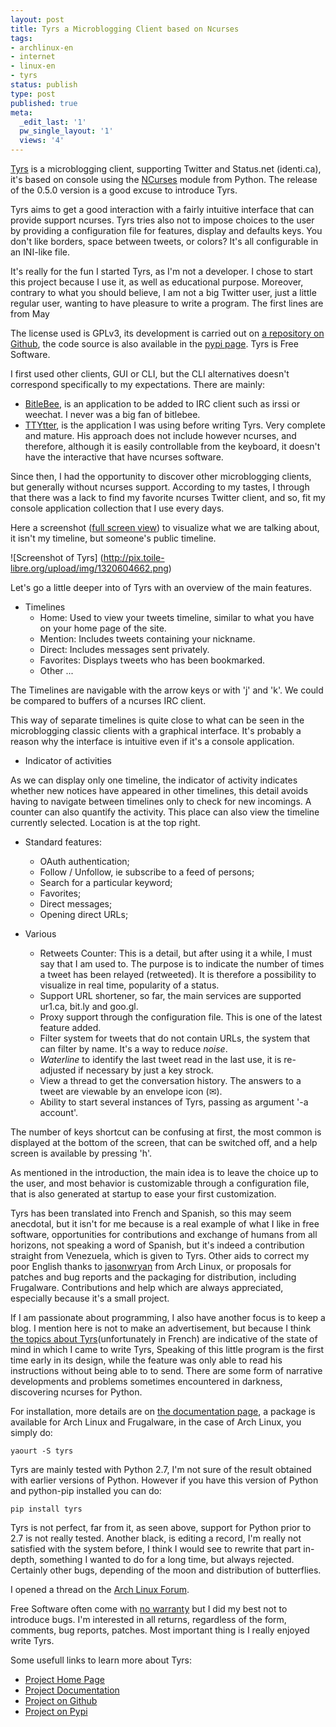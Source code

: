 ```yaml
---
layout: post
title: Tyrs a Microblogging Client based on Ncurses
tags:
- archlinux-en
- internet
- linux-en
- tyrs
status: publish
type: post
published: true
meta:
  _edit_last: '1'
  pw_single_layout: '1'
  views: '4'
---
```

[Tyrs][9] is a microblogging client, supporting Twitter and Status.net
(identi.ca), it's based on console using the [NCurses][3] module from Python. The release of the 0.5.0 version is a good excuse to introduce Tyrs.

Tyrs aims to get a good interaction with a fairly intuitive interface that can
provide support ncurses. Tyrs tries also not to impose choices to the user by
providing a configuration file for features, display and defaults keys. You
don't like borders, space between tweets, or colors? It's all configurable 
in an INI-like file.

It's really for the fun I started Tyrs, as I'm not a developer. I
chose to start this project because I use it, as well as educational purpose. Moreover,
contrary to what you should believe, I am not a big Twitter user, just a little regular
user, wanting to have pleasure to write a program. The first lines are from May

The license used is GPLv3, its development is carried out on [a repository on
Github][4], the code source is also available in the [pypi page](http://pypi.python.org/pypi/tyrs). Tyrs is Free Software.

I first used other clients, GUI or CLI, but the CLI alternatives 
doesn't correspond specifically to my expectations. There are mainly:

* [BitleBee][1], is an application to be added to IRC client such as irssi or
  weechat.  I never was a big fan of bitlebee.
* [TTYtter][2], is the application I was using before writing Tyrs. Very
  complete and mature. His approach does   not include however ncurses, and
  therefore, although it is easily controllable from the keyboard, it doesn't
  have the interactive that have ncurses software.

Since then, I had the opportunity to discover other microblogging clients, but
generally without ncurses support. According to my tastes, I through that there
was a lack to find my favorite ncurses Twitter client, and so, fit my console application
collection that I use every days.

Here a screenshot ([full screen view](http://pix.toile-libre.org/upload/original/1320604662.png)) to visualize what we are talking about, it isn't my
timeline, but someone's public timeline.

![Screenshot of Tyrs] (http://pix.toile-libre.org/upload/img/1320604662.png)

Let's go a little deeper into of Tyrs with an overview of the main features.

* Timelines
  * Home: Used to view your tweets timeline, similar to what you have on your
    home page of the site.
  * Mention: Includes tweets containing your nickname.
  * Direct: Includes messages sent privately.
  * Favorites: Displays tweets who has been bookmarked.
  * Other ...

The Timelines are navigable with the arrow keys or with 'j' and 'k'. We
could be compared to buffers of a ncurses IRC client.

This way of separate timelines is quite close to what can be seen in the
microblogging classic clients with a graphical interface. It's probably a
reason why the interface is intuitive even if it's a console application.

* Indicator of activities

As we can display only one timeline, the indicator of activity indicates
whether new notices have appeared in other timelines, this detail avoids having
to navigate between timelines only to check for new incomings. A counter can also
quantify the activity. This place can also view the timeline currently
selected. Location is at the top right.

* Standard features:
  * OAuth authentication;
  * Follow / Unfollow, ie subscribe to a feed of persons;
  * Search for a particular keyword;
  * Favorites;
  * Direct messages;
  * Opening direct URLs;

* Various
  * Retweets Counter: This is a detail, but after using it a
    while, I must say that I am used to. The purpose is to indicate
    the number of times a tweet has been relayed (retweeted). It is
    therefore a possibility to visualize in real time, popularity of a status.
  * Support URL shortener, so far, the main services are supported ur1.ca,
    bit.ly and goo.gl.
  * Proxy support through the configuration file. This is one of the latest
    feature added.
  * Filter system for tweets that do not contain URLs, the system that can
    filter by name. It's a way to reduce *noise*.
  * *Waterline* to identify the last tweet read in the last use, it is
    re-adjusted if necessary by just a key strock.
  * View a thread to get the conversation history. The answers to a tweet are
    viewable by an envelope icon (✉).
  * Ability to start several instances of Tyrs, passing as argument '-a account'.

The number of keys shortcut can be confusing at first, the most common is
displayed at the bottom of the screen, that can be switched off, and a help
screen is available by pressing 'h'.

As mentioned in the introduction, the main idea is to leave the choice up to
the user, and most behavior is customizable through a configuration file, that
is also generated at startup to ease your first customization.

Tyrs has been translated into French and Spanish, so this may seem anecdotal,
but it isn't for me because is a real example of what I like in free software,
opportunities for contributions and exchange of humans from all horizons, not
speaking a word of Spanish, but it's indeed a contribution straight from
Venezuela, which is given to Tyrs. Other aids to correct my poor English thanks
to [jasonwryan](http://jasonwryan.com/) from Arch Linux, or proposals for
patches and bug reports and the packaging for distribution, including
Frugalware. Contributions and help which are always appreciated, especially
because it's a small project.

If I am passionate about programming, I also have another focus is to keep a
blog. I mention here is not to make an advertisement, but because I think [the
topics about Tyrs][5](unfortunately in French) are indicative of the state of mind in which I came to write
Tyrs, Speaking of this little program is the first time early in its design,
while the feature was only able to read his instructions without being able to
to send. There are some form of narrative developments and problems sometimes
encountered in darkness, discovering ncurses for Python.

For installation, more details are on [the documentation page][7], a package is
available for Arch Linux and Frugalware, in the case of Arch Linux, you simply
do:

    yaourt -S tyrs

Tyrs are mainly tested with Python 2.7, I'm not sure of the result obtained
with earlier versions of Python. However if you have this version of Python and
python-pip installed you can do:

    pip install tyrs

Tyrs is not perfect, far from it, as seen above, support for Python prior to
2.7 is not really tested. Another black, is editing a record, I'm really not
satisfied with the system before, I think I would see to rewrite that part
in-depth, something I wanted to do for a long time, but always rejected.
Certainly other bugs, depending of the moon  and distribution of butterflies.

I opened a thread on the [Arch Linux Forum](https://bbs.archlinux.org/viewtopic.php?id=119588).

Free Software often come with [no warranty][6] but I did my best not to
introduce bugs. I'm interested in all returns, regardless
of the form, comments, bug reports, patches. Most important thing is I really
enjoyed write Tyrs.

Some usefull links to learn more about Tyrs:

* [Project Home Page][9]
* [Project Documentation][7]
* [Project on Github][4]
* [Project on Pypi][10]


[1]: http://www.bitlbee.org/main.php/news.r.html
[2]: http://www.floodgap.com/software/ttytter/
[3]: http://en.wikipedia.org/wiki/Ncurses
[4]: https://github.com/Nic0/tyrs
[5]: http://www.nicosphere.net/tag/tyrs/
[6]: http://www.gnu.org/s/gsl/manual/html_node/No-Warranty.html
[7]: http://tyrs.nicosphere.net/reference.html
[8]: http://pix.toile-libre.org/upload/original/1320604662.png
[9]: http://tyrs.nicosphere.net
[10]: http://pypi.python.org/pypi/tyrs
